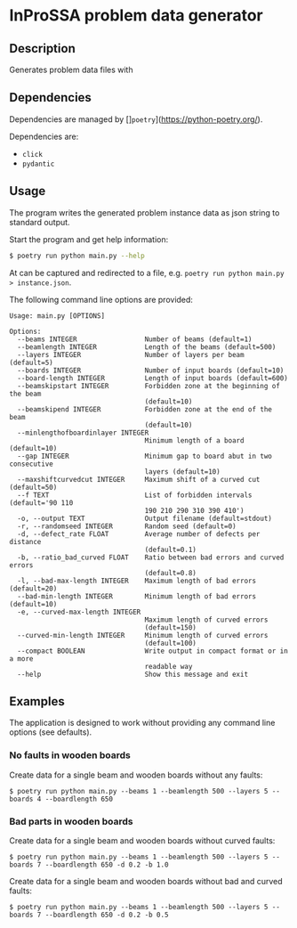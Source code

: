 # InProSSA problem data generator

## Description

Generates problem data files with 

## Dependencies

Dependencies are managed by []`poetry`](https://python-poetry.org/).

Dependencies are:
- `click`
- `pydantic`

## Usage

The program writes the generated problem instance data as json string to standard output.

Start the program and get help information:
```sh
$ poetry run python main.py --help
```

At can be captured and redirected to a file, e.g. `poetry run python main.py > instance.json`.

The following command line options are provided:
```
Usage: main.py [OPTIONS]

Options:
  --beams INTEGER                 Number of beams (default=1)
  --beamlength INTEGER            Length of the beams (default=500)
  --layers INTEGER                Number of layers per beam (default=5)
  --boards INTEGER                Number of input boards (default=10)
  --board-length INTEGER          Length of input boards (default=600)
  --beamskipstart INTEGER         Forbidden zone at the beginning of the beam
                                  (default=10)
  --beamskipend INTEGER           Forbidden zone at the end of the beam
                                  (default=10)
  --minlengthofboardinlayer INTEGER
                                  Minimum length of a board (default=10)
  --gap INTEGER                   Minimum gap to board abut in two consecutive
                                  layers (default=10)
  --maxshiftcurvedcut INTEGER     Maximum shift of a curved cut (default=50)
  --f TEXT                        List of forbidden intervals (default='90 110
                                  190 210 290 310 390 410')
  -o, --output TEXT               Output filename (default=stdout)
  -r, --randomseed INTEGER        Random seed (default=0)
  -d, --defect_rate FLOAT         Average number of defects per distance
                                  (default=0.1)
  -b, --ratio_bad_curved FLOAT    Ratio between bad errors and curved errors
                                  (default=0.8)
  -l, --bad-max-length INTEGER    Maximum length of bad errors (default=20)
  --bad-min-length INTEGER        Minimum length of bad errors (default=10)
  -e, --curved-max-length INTEGER
                                  Maximum length of curved errors
                                  (default=150)
  --curved-min-length INTEGER     Minimum length of curved errors
                                  (default=100)
  --compact BOOLEAN               Write output in compact format or in a more
                                  readable way
  --help                          Show this message and exit
```

## Examples

The application is designed to work without providing any command line options (see defaults).

### No faults in wooden boards

Create data for a single beam and wooden boards without any faults:
```
$ poetry run python main.py --beams 1 --beamlength 500 --layers 5 --boards 4 --boardlength 650
```

### Bad parts in wooden boards

Create data for a single beam and wooden boards without curved faults:
```
$ poetry run python main.py --beams 1 --beamlength 500 --layers 5 --boards 7 --boardlength 650 -d 0.2 -b 1.0
```

Create data for a single beam and wooden boards without bad and curved faults:
```
$ poetry run python main.py --beams 1 --beamlength 500 --layers 5 --boards 7 --boardlength 650 -d 0.2 -b 0.5
```

